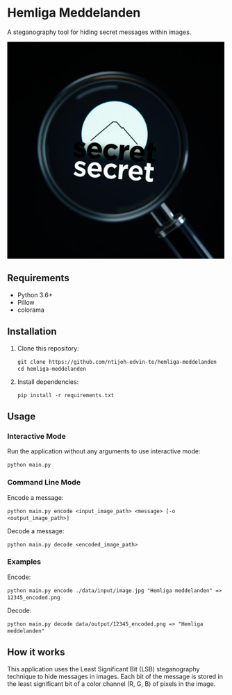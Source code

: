 # Hemliga Meddelanden

A steganography tool for hiding secret messages within images.

<img src="https://github.com/ntijoh-edvin-te/hemliga-meddelanden/blob/main/data/input/example_image.jpg?raw=true" style="height: 500px;" />

## Requirements

- Python 3.6+
- Pillow
- colorama

## Installation

1. Clone this repository:

   ```
   git clone https://github.com/ntijoh-edvin-te/hemliga-meddelanden
   cd hemliga-meddelanden
   ```

2. Install dependencies:
   ```
   pip install -r requirements.txt
   ```

## Usage

### Interactive Mode

Run the application without any arguments to use interactive mode:

```
python main.py
```

### Command Line Mode

Encode a message:

```
python main.py encode <input_image_path> <message> [-o <output_image_path>]
```

Decode a message:

```
python main.py decode <encoded_image_path>
```

### Examples

Encode:

```
python main.py encode ./data/input/image.jpg "Hemliga meddelanden" => 12345_encoded.png
```

Decode:

```
python main.py decode data/output/12345_encoded.png => "Hemliga meddelanden"
```

## How it works

This application uses the Least Significant Bit (LSB) steganography technique to hide messages in images. Each bit of the message is stored in the least significant bit of a color channel (R, G, B) of pixels in the image.

